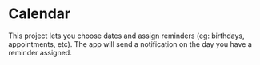 # Calendar

This project lets you choose dates and assign reminders (eg: birthdays, appointments, etc). The app will send a notification on the day you have a reminder assigned.